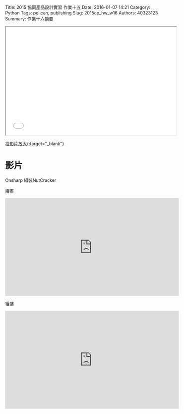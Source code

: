Title: 2015 協同產品設計實習 作業十五
Date: 2016-01-07 14:21
Category: Python
Tags: pelican, publishing
Slug: 2015cp_hw_w16
Authors: 40323123
Summary: 作業十六摘要

<iframe src="40323123_cp_w16.html" width="550" height="350"></iframe>

[投影片放大](40323123_cp_w16.html){:target="_blank"}

影片
============
Onsharp 組裝NutCracker

繪畫

<iframe width="560" height="315" src="https://www.youtube.com/embed/NLB5bWwCeQk" frameborder="0" allowfullscreen></iframe>

組裝
<iframe width="560" height="315" src="https://www.youtube.com/embed/a5ojyUFkaKQ" frameborder="0" allowfullscreen></iframe>
